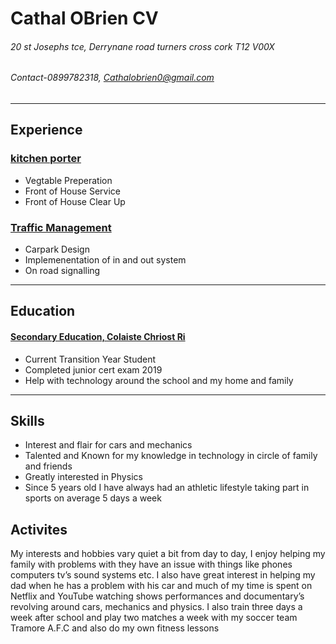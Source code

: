 # Cathal OBrien CV
###### 20 st Josephs tce, Derrynane road turners cross cork T12 V00X
###### Contact-0899782318, Cathalobrien0@gmail.com

-------------------------------
## Experience

### __[kitchen porter](https://nodeca.github.io/pica/demo/)__
- Vegtable Preperation
- Front of House Service
- Front of House Clear Up

### __[Traffic Management](https://nodeca.github.io/pica/demo/)__
- Carpark Design
- Implemenentation of in and out system
- On road signalling
----------
## Education
   #### [Secondary Education, Colaiste Chriost Ri](https://nodeca.github.io/pica/demo/)
   - Current Transition Year Student 
   - Completed junior cert exam 2019
   - Help with technology around the school and my home and family
   ---------
## Skills
   - Interest and flair for cars and mechanics
   - Talented and Known for my knowledge in technology in circle of family and friends
   - Greatly interested in Physics
   - Since 5 years old I have always had an athletic lifestyle taking part in sports on average 5 days a week 
   
## Activites

My interests and hobbies vary quiet a bit from day to day, I enjoy helping my family with problems with they have an issue with things like phones computers tv’s sound systems etc. I also have great interest in helping my dad when he has a problem with his car and much of my time is spent on Netflix and YouTube watching shows performances and documentary’s revolving around cars, mechanics and physics. I also train three days a week after school and play two matches a week with my soccer team Tramore A.F.C and also do my own fitness lessons 
   
